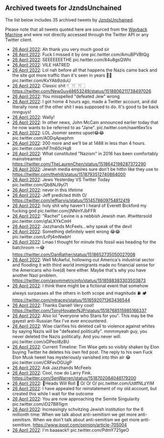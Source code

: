 ## Archived tweets for JzndsUnchained

The list below includes 35 archived tweets by
[JzndsUnchained](https://twitter.com/JzndsUnchained).

Please note that all tweets quoted here are sourced from the
[Wayback Machine](https://web.archive.org) and were not directly accessed through the Twitter API or
any Twitter client.

* [26 April 2022](https://web.archive.org/web/20220426052746/https://twitter.com/JzndsUnchained/status/1518823964126191625): Ah thank you very much good sir <!--1518823964126191625-->
* [26 April 2022](https://web.archive.org/web/20220426051520/https://twitter.com/JzndsUnchained/status/1518820824446349314): Fuck I missed it by one pic.twitter.com/AmuBPVBtQg <!--1518820824446349314-->
* [26 April 2022](https://web.archive.org/web/20220426050954/https://twitter.com/JzndsUnchained/status/1518819410550702080): SEEEEEEETHE pic.twitter.com/84u8gsQWhi <!--1518819410550702080-->
* [26 April 2022](https://web.archive.org/web/20220426042822/https://twitter.com/JzndsUnchained/status/1518809014100185088): VILE HATRED <!--1518809014100185088-->
* [26 April 2022](https://web.archive.org/web/20220426042810/https://twitter.com/JzndsUnchained/status/1518808905257787392): Lol nah before all that happens the Nazis came back and the site got more traffic than it's seen in years 👌🏻 pic.twitter.com/KxYAb9zduU <!--1518808905257787392-->
* [26 April 2022](https://web.archive.org/web/20220426042436/https://twitter.com/JzndsUnchained/status/1518808071006474240): Classic shit 👇🏻👇🏻👇🏻 https://twitter.com/NewGuy48653249/status/1518806211738497026 <!--1518808071006474240-->
* [26 April 2022](https://web.archive.org/web/20220426042326/https://twitter.com/JzndsUnchained/status/1518807796103499777): You misspelled "defeated Jew" wrong <!--1518807796103499777-->
* [26 April 2022](https://web.archive.org/web/20220426042051/https://twitter.com/JzndsUnchained/status/1518807190680870912): I got home 4 hours ago, made a Twitter account, and did literally none of the other shit I was supposed to do. It's good to be back nnnguys! <!--1518807190680870912-->
* [26 April 2022](https://web.archive.org/web/20220426041034/https://twitter.com/JzndsUnchained/status/1518804648047661056): Wally! <!--1518804648047661056-->
* [26 April 2022](https://web.archive.org/web/20220426035908/https://twitter.com/JzndsUnchained/status/1518801750152593408): In other news, John McCain announced earlier today that he now wants to be referred to as "Jane". pic.twitter.com/nawt6ex1cs <!--1518801750152593408-->
* [26 April 2022](https://web.archive.org/web/20220426035448/https://twitter.com/JzndsUnchained/status/1518800615685636096): LOL Joomer seems upset😂😂 pic.twitter.com/AODqApwphm <!--1518800615685636096-->
* [26 April 2022](https://web.archive.org/web/20220426034858/https://twitter.com/JzndsUnchained/status/1518799184048140289): 200 more and we'll be at 1488 in less than 4 hours. pic.twitter.com/hF7m60cHq8 <!--1518799184048140289-->
* [26 April 2022](https://web.archive.org/web/20220426033545/https://twitter.com/JzndsUnchained/status/1518795847852560384): What constituted "Nazism" in 2016 has been comfortably mainstreamed https://twitter.com/TheLaurenChen/status/1518642198287372290 <!--1518795847852560384-->
* [26 April 2022](https://web.archive.org/web/20220426033329/https://twitter.com/JzndsUnchained/status/1518795337456099329): Jewish media empires sure don't be hittin like they use to https://twitter.com/thehill/status/1518793512740864000 <!--1518795337456099329-->
* [26 April 2022](https://web.archive.org/web/20220426032628/https://twitter.com/JzndsUnchained/status/1518793516796846080): Jews Yesterday VS Twitter Today pic.twitter.com/Qb8NJ9yI7I <!--1518793516796846080-->
* [26 April 2022](https://web.archive.org/web/20220426032423/https://twitter.com/JzndsUnchained/status/1518792833699827713): never in this lifetime <!--1518792833699827713-->
* [26 April 2022](https://web.archive.org/web/20220426025836/https://twitter.com/JzndsUnchained/status/1518786506332246017): Jeff predicted thith O/ https://twitter.com/jeffjarvis/status/1514578609754812419 <!--1518786506332246017-->
* [26 April 2022](https://web.archive.org/web/20220426025717/https://twitter.com/JzndsUnchained/status/1518785289522667520): holy shit why haven't I heard of Everett Bickford my fucking god pic.twitter.com/jNNmYJbFFR <!--1518785289522667520-->
* [26 April 2022](https://web.archive.org/web/20220426025311/https://twitter.com/JzndsUnchained/status/1518785109507379201): "Rachel" Levine is a nebbish Jewish man.  #twittersold  pic.twitter.com/qfaLXYkCmH <!--1518785109507379201-->
* [26 April 2022](https://web.archive.org/web/20220426023450/https://twitter.com/JzndsUnchained/status/1518780517306535938): Jazzhands McFeels...why speak of the devil <!--1518780517306535938-->
* [26 April 2022](https://web.archive.org/web/20220426023409/https://twitter.com/JzndsUnchained/status/1518780297634062338): Something definitely went wrong 😂😂 pic.twitter.com/LrPj4mNwbH <!--1518780297634062338-->
* [26 April 2022](https://web.archive.org/web/20220426021819/https://twitter.com/JzndsUnchained/status/1518776348222836736): Lmao I thought for minute this fossil was heading for the batchroom 🪢😂 https://twitter.com/DanRather/status/1518652735050027008 <!--1518776348222836736-->
* [26 April 2022](https://web.archive.org/web/20220426021151/https://twitter.com/JzndsUnchained/status/1518774631922114565): Well McAwful, hollowing out America's industrial sector and flooding it with third world immigrants made no financial sense for the Americans who live(d) here either. Maybe that's why you have another Nazi problem. https://twitter.com/asymmetricinfo/status/1518588383303503873 <!--1518774631922114565-->
* [26 April 2022](https://web.archive.org/web/20220426015937/https://twitter.com/JzndsUnchained/status/1518771586102349825): I think there might be a fictional event that somehow always surpasses all the others in both scope and magnitude ⛽️ 🏕️ https://twitter.com/mtracey/status/1518592071363436544 <!--1518771586102349825-->
* [26 April 2022](https://web.archive.org/web/20220426015042/https://twitter.com/JzndsUnchained/status/1518769334461599746): Thanks Daniel! Very cool! https://twitter.com/TonyHovaterNJP/status/1518768515985166337 <!--1518769334461599746-->
* [26 April 2022](https://web.archive.org/web/20220426013829/https://twitter.com/JzndsUnchained/status/1518766238004133889): Also lol "everyone who Stans for you". This may be the gayest anti-Russian flex I've ever encountered. <!--1518766238004133889-->
* [26 April 2022](https://web.archive.org/web/20220426013644/https://twitter.com/JzndsUnchained/status/1518765851184439299): Wise clarifies his deleted call to violence against whites by saying Nazis will be "defeated politically".  mmmmyeah guy, you never deleted the Nazis politically.   And you never will. pic.twitter.com/xDPeoI8z8U <!--1518765851184439299-->
* [26 April 2022](https://web.archive.org/web/20220426013044/https://twitter.com/JzndsUnchained/status/1518764316589182976): Current Timeline: Tim Wise gets so visibly shaken by Elon buying Twitter he deletes his own fed post. The reply to his own Fuck Elon Musk tweet has mysteriously vanished into thin air 😂 pic.twitter.com/CRFevDGUgP <!--1518764316589182976-->
* [26 April 2022](https://web.archive.org/web/20220426011954/https://twitter.com/JzndsUnchained/status/1518761589960286208): Ask Jazzhands McFeels <!--1518761589960286208-->
* [26 April 2022](https://web.archive.org/web/20220426011617/https://twitter.com/JzndsUnchained/status/1518760701384404994): Cool, now do Larry Fink. https://twitter.com/SenWarren/status/1518702084048179200 <!--1518760701384404994-->
* [26 April 2022](https://web.archive.org/web/20220426011414/https://twitter.com/JzndsUnchained/status/1518759930630742018): 🎵Heads Will Roll 🎵 O/ O/ O/ pic.twitter.com/UdtfNLzYiM <!--1518759930630742018-->
* [26 April 2022](https://web.archive.org/web/20220426010806/https://twitter.com/JzndsUnchained/status/1518758637988163589): I have appealed for reinstatement of my old account, but created this while I wait for the outcome <!--1518758637988163589-->
* [26 April 2022](https://web.archive.org/web/20220426010422/https://twitter.com/JzndsUnchained/status/1518757671293304833): You are now approaching the Semite Singularity pic.twitter.com/iD27B81lgm <!--1518757671293304833-->
* [26 April 2022](https://web.archive.org/web/20220426005634/https://twitter.com/JzndsUnchained/status/1518755764063686657): Increasingly schvitzing Jewish institution for the 6 millionth time: When we talk about anti-semitism we get more anti-semitism. When we don't talk about anti-semitism we get more anti-semitism. https://www.jpost.com/opinion/article-705004 <!--1518755764063686657-->
* [26 April 2022](https://web.archive.org/web/20220426000859/https://twitter.com/JzndsUnchained/status/1518743861073485825): I'm baaaack!! pic.twitter.com/PdmY721geO <!--1518743861073485825-->
